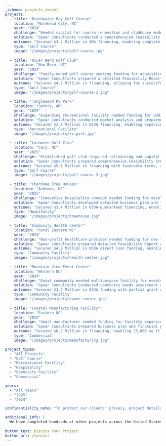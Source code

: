 ```yaml
---
_schema: projects_recent
projects:
  - title: "Brandywine Bay Golf Course"
    location: "Morehead City, NC"
    year: "2024"
    challenge: "Needed capital for course renovation and clubhouse modernization to attract new members and improve revenue streams."
    solution: "Spear Consultants conducted a comprehensive Feasibility Study and guided the client through the SBA 7(a) loan application process, resulting in successful funding."
    outcome: "Secured $3.2 Million in SBA financing, enabling complete course renovation and clubhouse upgrades that increased membership by 22%."
    type: "Golf Course"
    image: "/images/projects/golf-course.jpg"
    
  - title: "River Bend Golf Club"
    location: "New Bern, NC"
    year: "2024"
    challenge: "Family-owned golf course seeking funding for acquisition and infrastructure improvements."
    solution: "Spear Consultants prepared a detailed Feasibility Report demonstrating market viability and assisted with SBA loan documentation."
    outcome: "Secured $4.5 Million in financing, allowing for successful acquisition and implementation of water conservation systems."
    type: "Golf Course"
    image: "/images/projects/golf-course-2.jpg"
    
  - title: "Tanglewood RV Park"
    location: "Gentry, AR"
    year: "2025"
    challenge: "Expanding recreational facility needed funding for additional 50 RV sites and amenity improvements."
    solution: "Spear Consultants conducted market analysis and prepared USDA B&I loan application materials, highlighting tourism growth potential."
    outcome: "Secured $2.8 Million in USDA financing, enabling expansion that increased annual revenue by 35%."
    type: "Recreational Facility"
    image: "/images/projects/rv-park.jpg"
    
  - title: "Lochmere Golf Club"
    location: "Cary, NC"
    year: "2025"
    challenge: "Established golf club required refinancing and capital for irrigation system upgrades."
    solution: "Spear Consultants prepared comprehensive Feasibility Study demonstrating long-term viability and assisted with lender negotiations."
    outcome: "Secured $5.1 Million in financing with favorable terms, reducing annual debt service while funding critical infrastructure improvements."
    type: "Golf Course"
    image: "/images/projects/golf-course-3.jpg"
    
  - title: "Cherokee Tree Houses"
    location: "Andrews, NC"
    year: "2025"
    challenge: "Innovative hospitality concept needed funding for development of luxury treehouse accommodations in mountain setting."
    solution: "Spear Consultants developed detailed business plan and financial projections, securing interest from multiple lenders through USDA B&I program."
    outcome: "Secured $3.4 Million in USDA-guaranteed financing, enabling construction of unique hospitality venue that achieved 85% occupancy in first year."
    type: "Hospitality"
    image: "/images/projects/treehouse.jpg"
    
  - title: "Community Health Center"
    location: "Rural Eastern NC"
    year: "2024"
    challenge: "Non-profit healthcare provider needed funding for new facility to serve underserved rural population."
    solution: "Spear Consultants prepared detailed Feasibility Report and guided client through USDA Community Facilities program application."
    outcome: "Secured $4.8 Million in USDA direct loan funding, enabling construction of 15,000 sq ft facility serving over 5,000 patients annually."
    type: "Community Facility"
    image: "/images/projects/health-center.jpg"
    
  - title: "Mountain View Event Center"
    location: "Western NC"
    year: "2024"
    challenge: "Rural community needed multipurpose facility for events, emergency shelter, and community gatherings."
    solution: "Spear Consultants conducted community needs assessment and prepared USDA CF application highlighting multiple use cases and community benefits."
    outcome: "Secured $3.7 Million in USDA funding with partial grant component, creating versatile facility that generates revenue while serving critical community needs."
    type: "Community Facility"
    image: "/images/projects/event-center.jpg"
    
  - title: "Coastal Manufacturing Facility"
    location: "Eastern NC"
    year: "2025"
    challenge: "Small manufacturer needed funding for facility expansion to meet growing demand and create jobs in rural area."
    solution: "Spear Consultants prepared business plan and financial projections, securing USDA B&I loan guarantee."
    outcome: "Secured $6.2 Million in financing, enabling 25,000 sq ft expansion that created 32 new jobs in rural community."
    type: "Commercial"
    image: "/images/projects/manufacturing.jpg"

project_types:
  - "All Projects"
  - "Golf Course"
  - "Recreational Facility"
  - "Hospitality"
  - "Community Facility"
  - "Commercial"

years:
  - "All Years"
  - "2025"
  - "2024"

confidentiality_note: "To protect our clients' privacy, project details are often presented in an anonymized or aggregated format. We are committed to maintaining the highest level of confidentiality in all our engagements."

additional_info: |
  We have completed hundreds of other projects across the United States. Contact us to learn more about our experience in your specific area or with similar projects to yours.
  
button_text: Discuss Your Project
button_url: /contact
---
```

